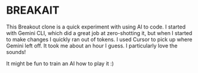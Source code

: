 # BREAKAIT

This Breakout clone is a quick experiment with using AI to code. I started with Gemini CLI, which did a great job at zero-shotting it, but when I started to make changes I quickly ran out of tokens. I used Cursor to pick up where Gemini left off. It took me about an hour I guess. I particularly love the sounds!

It might be fun to train an AI how to play it :)